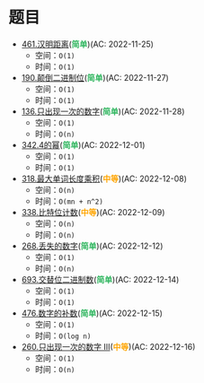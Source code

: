 # 题目

- [461.汉明距离](/src/main/java/leetcode/bitwise_operation//sub0461/README.md)(<b style="color: #2db55d">简单</b>)(AC: 2022-11-25)
  - 空间：`O(1)`
  - 时间：`O(1)`
- [190.颠倒二进制位](/src/main/java/leetcode/bitwise_operation//sub0190/README.md)(<b style="color: #2db55d">简单</b>)(AC: 2022-11-27)
  - 空间：`O(1)`
  - 时间：`O(1)`
- [136.只出现一次的数字](/src/main/java/leetcode/bitwise_operation//sub0136/README.md)(<b style="color: #2db55d">简单</b>)(AC: 2022-11-28)
  - 空间：`O(1)`
  - 时间：`O(n)`
- [342.4的幂](/src/main/java/leetcode/bitwise_operation//sub0342/README.md)(<b style="color: #2db55d">简单</b>)(AC: 2022-12-01)
  - 空间：`O(1)`
  - 时间：`O(1)`
- [318.最大单词长度乘积](/src/main/java/leetcode/bitwise_operation//sub0318/README.md)(<b style="color: orange">中等</b>)(AC: 2022-12-08)
  - 空间：`O(n)`
  - 时间：`O(mn + n^2)`
- [338.比特位计数](/src/main/java/leetcode/bitwise_operation//sub0338/README.md)(<b style="color: orange">中等</b>)(AC: 2022-12-09)
  - 空间：`O(n)`
  - 时间：`O(n)`
- [268.丢失的数字](/src/main/java/leetcode/bitwise_operation//sub0268/README.md)(<b style="color: #2db55d">简单</b>)(AC: 2022-12-12)
  - 空间：`O(1)`
  - 时间：`O(n)`
- [693.交替位二进制数](/src/main/java/leetcode/bitwise_operation//sub0693/README.md)(<b style="color: #2db55d">简单</b>)(AC: 2022-12-14)
  - 空间：`O(1)`
  - 时间：`O(1)`
- [476.数字的补数](/src/main/java/leetcode/bitwise_operation//sub0476/README.md)(<b style="color: #2db55d">简单</b>)(AC: 2022-12-15)
  - 空间：`O(1)`
  - 时间：`O(log n)`
- [260.只出现一次的数字 III](/src/main/java/leetcode/bitwise_operation//sub0260/README.md)(<b style="color: orange">中等</b>)(AC: 2022-12-16)
  - 空间：`O(1)`
  - 时间：`O(n)`
